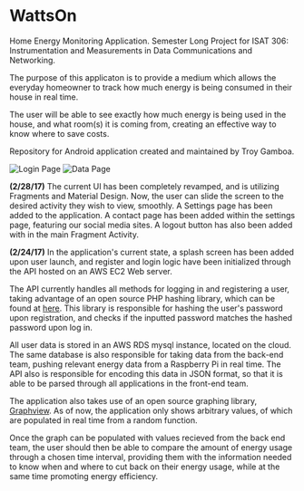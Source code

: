 # WattsOn
Home Energy Monitoring Application. Semester Long Project for ISAT 306: Instrumentation and Measurements in Data Communications and Networking.

The purpose of this applicaton is to provide a medium which allows the everyday homeowner to track how much energy is being consumed in their house in real time.

The user will be able to see exactly how much energy is being used in the house, and what room(s) it is coming from, creating an effective way to know where to save costs.

Repository for Android application created and maintained by Troy Gamboa.

![Login Page](http://i.imgur.com/rZrlPdD.png "Screenshot of Login Page") ![Data Page](http://i.imgur.com/P8EFs51.png "Screenshot of Data Page")


**(2/28/17)**
	The current UI has been completely revamped, and is utilizing Fragments and Material Design. Now, the user can slide the screen to the desired activity they wish to view, smoothly. A Settings page has been added to the application. A contact page has been added within the settings page, featuring our social media sites. A logout button has also been added with in the main Fragment Activity.

**(2/24/17)**
  In the application's current state, a splash screen has been added upon user launch, and register and login logic have been initialized through the API hosted on an AWS EC2 Web server.   
  
  The API currently handles all methods for logging in and registering a user, taking advantage of an open source PHP hashing library, which can be found at [here](https://github.com/ircmaxell/password_compat). This library is responsible for hashing the user's password upon registration, and checks if the inputted password matches the hashed password upon log in.   
  
  All user data is stored in an AWS RDS mysql instance, located on the cloud. The same database is also responsible for taking data from the back-end team, pushing relevant energy data from a Raspberry Pi in real time. The API also is responsible for encoding this data in JSON format, so that it is able to be parsed through all applications in the front-end team.   
  
  The application also takes use of an open source graphing library, [Graphview](http://www.android-graphview.org/). As of now, the application only shows arbitrary values, of which are populated in real time from a random function.   
  
  Once the graph can be populated with values recieved from the back end team, the user should then be able to compare the amount of energy usage through a chosen time interval, providing them with the information needed to know when and where to cut back on their energy usage, while at the same time promoting energy efficiency.
